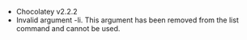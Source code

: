 - Chocolatey v2.2.2
- Invalid argument -li. This argument has been removed from the list command and cannot be used.
